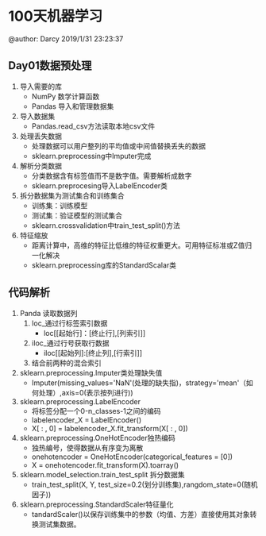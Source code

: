 # 100天机器学习
@author: Darcy
2019/1/31 23:23:37 

## Day01数据预处理
1. 导入需要的库
	- NumPy 数学计算函数
	- Pandas 导入和管理数据集
2.  导入数据集
	- Pandas.read_csv方法读取本地csv文件
3. 处理丢失数据
	- 处理数据可以用户整列的平均值或中间值替换丢失的数据
	- sklearn.preprocessing中Imputer完成
4. 解析分类数据
	- 分类数据含有标签值而不是数字值。需要解析成数字
	- sklearn.preprocesing导入LabelEncoder类
5. 拆分数据集为测试集合和训练集合
	- 训练集：训练模型
	- 测试集：验证模型的测试集合
	- sklearn.crossvalidation中train_test_split()方法
6. 特征缩放
	- 距离计算中，高维的特征比低维的特征权重更大。可用特征标准或Z值归一化解决
	- sklearn.preprocessing库的StandardScalar类
	
## 代码解析
1. Panda 读取数据列
	1. loc_通过行标签索引数据
		- loc[[起始行]：[终止行],[列索引]]
	2. iloc_通过行号获取行数据
		- iloc[[起始列]:[终止列],[行索引]]
	3. 结合前两种的混合索引
2. sklearn.preprocessing.Imputer类处理缺失值
	- Imputer(missing_values='NaN'(处理的缺失指)，strategy='mean'（如何处理）,axis=0(表示按列进行))
3. sklearn.preprocessing.LabelEncoder
	- 将标签分配一个0-n_classes-1之间的编码
	- labelencoder_X = LabelEncoder()
	- X[ : , 0] = labelencoder_X.fit_transform(X[ : , 0])
4. sklearn.preprocessing.OneHotEncoder独热编码	
	- 独热编号，使得数据从有序变为离散
	- onehotencoder = OneHotEncoder(categorical_features = [0])
	- X = onehotencoder.fit_transform(X).toarray()
5. sklearn.model_selection.train_test_split 拆分数据集
	- train_test_split(X, Y, test_size=0.2(划分训练集),rangdom_state=0(随机因子))
6. sklearn.preprocessing.StandardScaler特征量化
	- tandardScaler()以保存训练集中的参数（均值、方差）直接使用其对象转换测试集数据。
